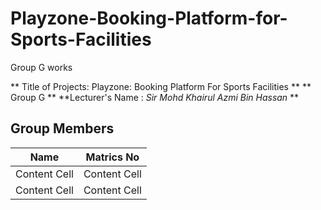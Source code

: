 # Playzone-Booking-Platform-for-Sports-Facilities
Group G works

** Title of Projects: Playzone: Booking Platform For Sports Facilities **
** Group G **
**Lecturer's Name : *Sir Mohd Khairul Azmi Bin Hassan* **
## Group Members
| Name  | Matrics No |
| ------------- | ------------- |
| Content Cell  | Content Cell  |
| Content Cell  | Content Cell  |
